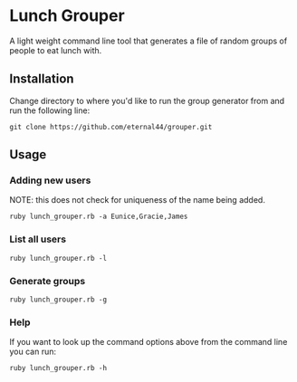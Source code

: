 # Lunch Grouper
A light weight command line tool that generates a file of random groups
of people to eat lunch with.

## Installation
Change directory to where you'd like to run the group generator from and run the
following line:

```
git clone https://github.com/eternal44/grouper.git
```

## Usage

### Adding new users
NOTE:  this does not check for uniqueness of the name being added.

```
ruby lunch_grouper.rb -a Eunice,Gracie,James
```

### List all users
```
ruby lunch_grouper.rb -l
```

### Generate groups
```
ruby lunch_grouper.rb -g
```

### Help
If you want to look up the command options above from the command line you can run:
```
ruby lunch_grouper.rb -h
```
